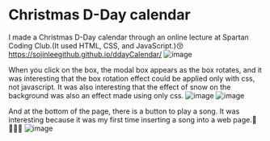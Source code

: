 <h1>Christmas D-Day calendar</h1>

I made a Christmas D-Day calendar through an online lecture at Spartan Coding Club.(It used HTML, CSS, and JavaScript.)😚
https://sojinleegithub.github.io/ddayCalendar/
![image](https://github.com/SojinLeeGithub/ddayCalendar/assets/159878967/5987100a-1fd6-45ba-9230-422d74e06a6d)

When you click on the box, the modal box appears as the box rotates, and it was interesting that the box rotation effect could be applied only with css, not javascript.
It was also interesting that the effect of snow on the background was also an effect made using only css.
![image](https://github.com/SojinLeeGithub/ddayCalendar/assets/159878967/ae321438-d2ea-4420-bc7e-9e90a2b9c7cd)
![image](https://github.com/SojinLeeGithub/ddayCalendar/assets/159878967/638a3eb9-8aa5-4b22-a816-25c140c7ca62)

And at the bottom of the page, there is a button to play a song. It was interesting because it was my first time inserting a song into a web page.🥰🎶🎼🎵
![image](https://github.com/SojinLeeGithub/ddayCalendar/assets/159878967/8f277156-e7bc-4b90-8fd6-7ab2ecfa7a3b)


